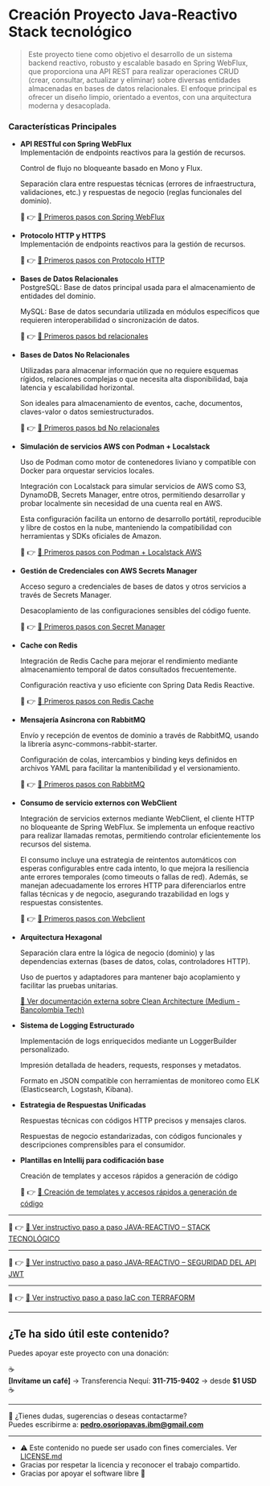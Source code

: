# Creación Proyecto Java-Reactivo Stack tecnológico
> Este proyecto tiene como objetivo el desarrollo de un sistema backend reactivo, robusto y escalable basado en Spring WebFlux, que proporciona una API REST para realizar operaciones CRUD (crear, consultar, actualizar y eliminar) sobre diversas entidades almacenadas en bases de datos relacionales. El enfoque principal es ofrecer un diseño limpio, orientado a eventos, con una arquitectura moderna y desacoplada.

### Características Principales

- **API RESTful con Spring WebFlux**  
Implementación de endpoints reactivos para la gestión de recursos.

  Control de flujo no bloqueante basado en Mono y Flux.

  Separación clara entre respuestas técnicas (errores de infraestructura, validaciones, etc.) y respuestas de negocio (reglas funcionales del dominio).

  🔗 👉 [📘 Primeros pasos con Spring WebFlux](./doc/spring-webflux.md)

- **Protocolo HTTP y HTTPS**  
Implementación de endpoints reactivos para la gestión de recursos.

  🔗 👉 [📘 Primeros pasos con Protocolo HTTP](./doc/http.md)

- **Bases de Datos Relacionales**  
  PostgreSQL: Base de datos principal usada para el almacenamiento de entidades del dominio.

  MySQL: Base de datos secundaria utilizada en módulos específicos que requieren interoperabilidad o sincronización de datos.

  🔗 👉 [📘 Primeros pasos bd relacionales](./doc/bd-relacionales.md)

- **Bases de Datos No Relacionales**  

  Utilizadas para almacenar información que no requiere esquemas rígidos, relaciones complejas o que necesita alta disponibilidad, baja latencia y escalabilidad horizontal.

  Son ideales para almacenamiento de eventos, cache, documentos, claves-valor o datos semiestructurados.

  🔗 👉 [📘 Primeros pasos bd No relacionales](./doc/bd-no-relacionales.md)

- **Simulación de servicios AWS con Podman + Localstack**  

  Uso de Podman como motor de contenedores liviano y compatible con Docker para orquestar servicios locales.
  
  Integración con Localstack para simular servicios de AWS como S3, DynamoDB, Secrets Manager, entre otros, permitiendo desarrollar y probar localmente sin necesidad de una cuenta real en AWS.

  Esta configuración facilita un entorno de desarrollo portátil, reproducible y libre de costos en la nube, manteniendo la compatibilidad con herramientas y SDKs oficiales de Amazon.

  🔗 👉 [📘 Primeros pasos con Podman + Localstack AWS](./doc/podman-localstack-aws.md)

- **Gestión de Credenciales con AWS Secrets Manager**  

  Acceso seguro a credenciales de bases de datos y otros servicios a través de Secrets Manager.

  Desacoplamiento de las configuraciones sensibles del código fuente.

  🔗 👉 [📘 Primeros pasos con Secret Manager](./doc/secret-manager.md)

- **Cache con Redis**  

  Integración de Redis Cache para mejorar el rendimiento mediante almacenamiento temporal de datos consultados frecuentemente.

  Configuración reactiva y uso eficiente con Spring Data Redis Reactive.

  🔗 👉 [📘 Primeros pasos con Redis Cache](./doc/redis-cache.md)

- **Mensajería Asíncrona con RabbitMQ**  

  Envío y recepción de eventos de dominio a través de RabbitMQ, usando la librería async-commons-rabbit-starter.

  Configuración de colas, intercambios y binding keys definidos en archivos YAML para facilitar la mantenibilidad y el versionamiento.

  🔗 👉 [📘 Primeros pasos con RabbitMQ](./doc/rabbit-mq.md)

- **Consumo de servicio externos con WebClient**  

  Integración de servicios externos mediante WebClient, el cliente HTTP no bloqueante de Spring WebFlux.
  Se implementa un enfoque reactivo para realizar llamadas remotas, permitiendo controlar eficientemente los recursos del sistema.

  El consumo incluye una estrategia de reintentos automáticos con esperas configurables entre cada intento, lo que mejora la resiliencia ante errores temporales (como timeouts o fallas de red).
  Además, se manejan adecuadamente los errores HTTP para diferenciarlos entre fallas técnicas y de negocio, asegurando trazabilidad en logs y respuestas consistentes.
  
  🔗 👉 [📘 Primeros pasos con Webclient](./doc/webclient-wiremock-apirest.md)

- **Arquitectura Hexagonal**  

  Separación clara entre la lógica de negocio (dominio) y las dependencias externas (bases de datos, colas, controladores HTTP).

  Uso de puertos y adaptadores para mantener bajo acoplamiento y facilitar las pruebas unitarias.

  <a href="https://medium.com/@diego.coder/introducci%C3%B3n-a-las-clean-architectures-723fe9fe17fa">
  📘 Ver documentación externa sobre Clean Architecture (Medium - Bancolombia Tech)
  </a>

- **Sistema de Logging Estructurado**  

  Implementación de logs enriquecidos mediante un LoggerBuilder personalizado.

  Impresión detallada de headers, requests, responses y metadatos.

  Formato en JSON compatible con herramientas de monitoreo como ELK (Elasticsearch, Logstash, Kibana).

- **Estrategia de Respuestas Unificadas**  

  Respuestas técnicas con códigos HTTP precisos y mensajes claros.

  Respuestas de negocio estandarizadas, con códigos funcionales y descripciones comprensibles para el consumidor.

- **Plantillas en Intellij para codificación base**  

  Creación de templates y accesos rápidos a generación de código

  🔗 👉 [📘 Creación de templates y accesos rápidos a generación de código](./doc/webclient-wiremock-apirest.md)

---

🔗 👉 [📘 Ver instructivo paso a paso JAVA-REACTIVO – STACK TECNOLÓGICO](PRINCIPAL.md)

---

🔗 👉 [📘 Ver instructivo paso a paso JAVA-REACTIVO – SEGURIDAD DEL API JWT](SECURITY.md)

---

🔗 👉 [📘 Ver instructivo paso a paso IaC con TERRAFORM](doc/Infrastructure.md)

---

## ¿Te ha sido útil este contenido?

Puedes apoyar este proyecto con una donación:

☕  
**[Invítame un café]** → Transferencia Nequí: **311-715-9402** → desde **$1 USD**  
☕

---

📩 ¿Tienes dudas, sugerencias o deseas contactarme?  
Puedes escribirme a: **pedro.osoriopavas.ibm@gmail.com**

---
- ⚠️ Este contenido no puede ser usado con fines comerciales. Ver [LICENSE.md](LICENSE.md)
- Gracias por respetar la licencia y reconocer el trabajo compartido.  
- Gracias por apoyar el software libre 🙌